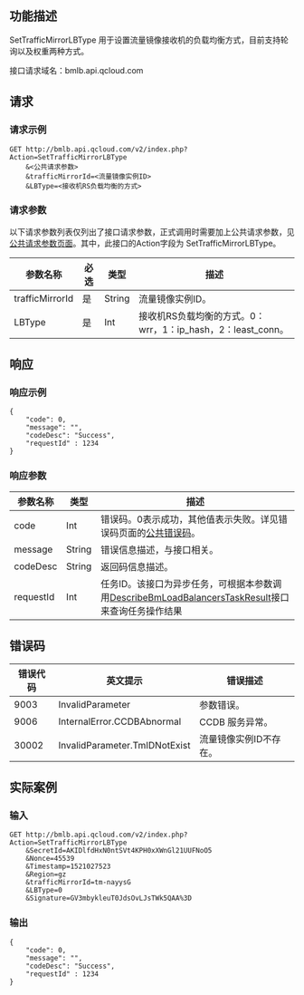 ## 功能描述

SetTrafficMirrorLBType 用于设置流量镜像接收机的负载均衡方式，目前支持轮询以及权重两种方式。

接口请求域名：bmlb.api.qcloud.com

## 请求
### 请求示例

```
GET http://bmlb.api.qcloud.com/v2/index.php?Action=SetTrafficMirrorLBType
	&<公共请求参数>
	&trafficMirrorId=<流量镜像实例ID>
	&LBType=<接收机RS负载均衡的方式>
```

### 请求参数

以下请求参数列表仅列出了接口请求参数，正式调用时需要加上公共请求参数，见[公共请求参数页面](/document/product/386/6718)。其中，此接口的Action字段为 SetTrafficMirrorLBType。

| 参数名称            | 必选   | 类型     | 描述                                       |
| --------------- | ---- | ------ | ---------------------------------------- |
| trafficMirrorId | 是    | String | 流量镜像实例ID。                                |
| LBType          | 是    | Int    | 接收机RS负载均衡的方式。0： wrr，1：ip_hash，2：least_conn。 |


## 响应
### 响应示例

```
{
    "code": 0,
    "message": "",
    "codeDesc": "Success",
    "requestId" : 1234
}
```

### 响应参数

| 参数名称      | 类型     | 描述                                       |
| --------- | ------ | ---------------------------------------- |
| code      | Int    | 错误码。0表示成功，其他值表示失败。详见错误码页面的[公共错误码](/document/product/386/6725)。 |
| message   | String | 错误信息描述，与接口相关。                            |
| codeDesc  | String | 返回码信息描述。                                 |
| requestId | Int    | 任务ID。该接口为异步任务，可根据本参数调用[DescribeBmLoadBalancersTaskResult](/document/product/386/9308)接口来查询任务操作结果 |


## 错误码

| 错误代码  | 英文提示                          | 错误描述         |
| ----- | ----------------------------- | ------------ |
| 9003  | InvalidParameter              | 参数错误。        |
| 9006  | InternalError.CCDBAbnormal    | CCDB 服务异常。   |
| 30002 | InvalidParameter.TmIDNotExist | 流量镜像实例ID不存在。 |


## 实际案例

### 输入

```
GET http://bmlb.api.qcloud.com/v2/index.php?Action=SetTrafficMirrorLBType
	&SecretId=AKIDlfdHxN0ntSVt4KPH0xXWnGl21UUFNoO5
	&Nonce=45539
	&Timestamp=1521027523
	&Region=gz
	&trafficMirrorId=tm-nayysG
	&LBType=0
	&Signature=GV3mbykleuT0JdsOvLJsTWk5QAA%3D
```

### 输出

```
{
    "code": 0,
    "message": "",
    "codeDesc": "Success",
    "requestId" : 1234
}
```